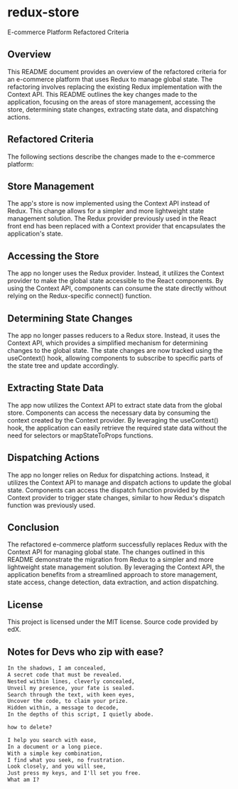 # redux-store

E-commerce Platform Refactored Criteria

## Overview

This README document provides an overview of the refactored criteria for an e-commerce platform that uses Redux to manage global state. The refactoring involves replacing the existing Redux implementation with the Context API. This README outlines the key changes made to the application, focusing on the areas of store management, accessing the store, determining state changes, extracting state data, and dispatching actions.

## Refactored Criteria

The following sections describe the changes made to the e-commerce platform:

## Store Management

The app's store is now implemented using the Context API instead of Redux. This change allows for a simpler and more lightweight state management solution.
The Redux provider previously used in the React front end has been replaced with a Context provider that encapsulates the application's state.

## Accessing the Store

The app no longer uses the Redux provider. Instead, it utilizes the Context provider to make the global state accessible to the React components.
By using the Context API, components can consume the state directly without relying on the Redux-specific connect() function.

## Determining State Changes

The app no longer passes reducers to a Redux store. Instead, it uses the Context API, which provides a simplified mechanism for determining changes to the global state.
The state changes are now tracked using the useContext() hook, allowing components to subscribe to specific parts of the state tree and update accordingly.

## Extracting State Data

The app now utilizes the Context API to extract state data from the global store. Components can access the necessary data by consuming the context created by the Context provider.
By leveraging the useContext() hook, the application can easily retrieve the required state data without the need for selectors or mapStateToProps functions.

## Dispatching Actions

The app no longer relies on Redux for dispatching actions. Instead, it utilizes the Context API to manage and dispatch actions to update the global state.
Components can access the dispatch function provided by the Context provider to trigger state changes, similar to how Redux's dispatch function was previously used.

## Conclusion

The refactored e-commerce platform successfully replaces Redux with the Context API for managing global state. The changes outlined in this README demonstrate the migration from Redux to a simpler and more lightweight state management solution. By leveraging the Context API, the application benefits from a streamlined approach to store management, state access, change detection, data extraction, and action dispatching.

## License

This project is licensed under the MIT license. Source code provided by edX.

## Notes for Devs who zip with ease?

```md
In the shadows, I am concealed,
A secret code that must be revealed.
Nested within lines, cleverly concealed,
Unveil my presence, your fate is sealed.
Search through the text, with keen eyes,
Uncover the code, to claim your prize.
Hidden within, a message to decode,
In the depths of this script, I quietly abode.

how to delete?

I help you search with ease,
In a document or a long piece.
With a simple key combination,
I find what you seek, no frustration.
Look closely, and you will see,
Just press my keys, and I'll set you free.
What am I?
```
